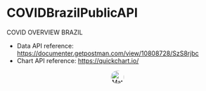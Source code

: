 # COVIDBrazilPublicAPI
COVID OVERVIEW BRAZIL


- Data API reference: https://documenter.getpostman.com/view/10808728/SzS8rjbc
- Chart API reference: https://quickchart.io/

<div align="center">
  <img align="center" alt="Matt-pic" height="30" style="border-radius:50px;" src="https://img.shields.io/badge/Linux-FCC624?style=for-the-badge&logo=linux&logoColor=black](https://hugovk.github.io/python-logos/img/Python%20Package%20Index.jpg">
 
</div>
